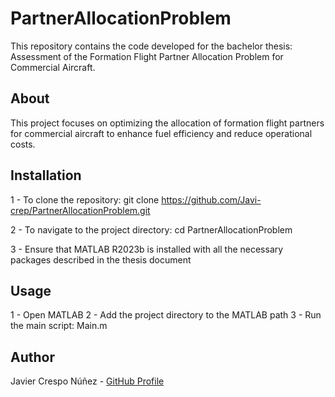 # PartnerAllocationProblem
This repository contains the code developed for the bachelor thesis: Assessment of the Formation Flight Partner Allocation Problem for Commercial Aircraft.

## About
This project focuses on optimizing the allocation of formation flight partners for commercial aircraft to enhance fuel efficiency and reduce operational costs.

## Installation
1 - To clone the repository:
git clone https://github.com/Javi-crep/PartnerAllocationProblem.git

2 - To navigate to the project directory:
cd PartnerAllocationProblem

3 - Ensure that MATLAB R2023b is installed with all the necessary packages described in the thesis document

## Usage
1 - Open MATLAB
2 - Add the project directory to the MATLAB path
3 - Run the main script: Main.m

## Author
Javier Crespo Núñez - [GitHub Profile](https://github.com/Javi-crep)




